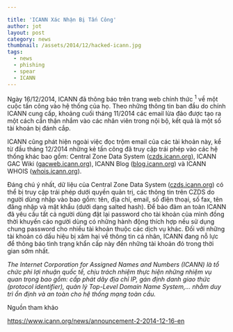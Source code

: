 ```yaml
---

title: 'ICANN Xác Nhận Bị Tấn Công'
author: jot
layout: post
category: news
thumbnail: /assets/2014/12/hacked-icann.jpg
tags:
  - news
  - phishing
  - spear
  - ICANN
---
```

Ngày 16/12/2014, ICANN đã thông báo trên trang web chính thức <sup>1</sup> về một cuộc tấn công vào hệ thống của họ. Theo những thông tin ban đầu do chính ICANN cung cấp, khoảng cuối tháng 11/2014 các email lừa đảo được tạo ra một cách cẩn thận nhắm vào các nhân viên trong nội bộ, kết quả là một số tài khoản bị đánh cắp.

ICANN cũng phát hiện ngoài việc đọc trộm email của các tài khoản này, kể từ đầu tháng 12/2014 những kẻ tấn công đã truy cập trái phép vào các hệ thống khác bao gồm: Central Zone Data System (<a href="https://czds.icann.org" target="_blank">czds.icann.org</a>), ICANN GAC Wiki (<a href="https://gacweb.icann.org" target="_blank">gacweb.icann.org</a>), ICANN Blog (<a href="https://blog.icann.org" target="_blank">blog.icann.org</a>) và ICANN WHOIS (<a href="http://whois.icann.org" target="_blank">whois.icann.org</a>).

Đáng chú ý nhất, dữ liệu của Central Zone Data System  (<a href="https://czds.icann.org" target="_blank">czds.icann.org</a>) có thể bị truy cập trái phép dưới quyền quản trị, các thông tin trên CZDS do người dùng nhập vào bao gồm: tên, địa chỉ, email, số điện thoại, số fax, tên đăng nhập và mật khẩu (dưới dạng salted hash). Để bảo đảm an toàn ICANN đã yêu cầu tất cả người dùng đặt lại password cho tài khoản của mình đồng thời khuyến cáo người dùng có những hành động thích hợp nếu sử dụng chung password cho nhiều tài khoản thuộc các dịch vụ khác. Đối với những tài khoản có dấu hiệu bị xâm hại về thông tin cá nhân, ICANN đang nỗ lực để thông báo tình trạng khẩn cấp này đến những tài khoản đó trong thời gian sớm nhất.

*The Internet Corporation for Assigned Names and Numbers (ICANN) là tổ chức phi lợi nhuận quốc tế, chịu trách nhiệm thực hiện những nhiệm vụ quan trọng bao gồm: cấp phát dãy địa chỉ IP, gán định danh giao thức (protocol identifier), quản lý Top-Level Domain Name System,... nhằm duy trì ổn định và an toàn  cho hệ thống mạng toàn cầu.*

Nguồn tham khảo

<a href="https://www.icann.org/news/announcement-2-2014-12-16-en" target="_blank">https://www.icann.org/news/announcement-2-2014-12-16-en</a>
